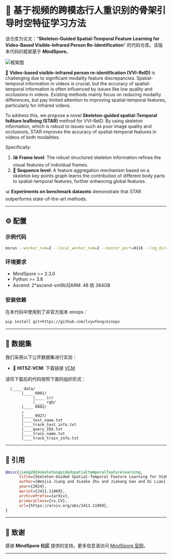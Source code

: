 # 🌟 基于视频的跨模态行人重识别的骨架引导时空特征学习方法

该仓库为论文：“**Skeleton-Guided Spatial-Temporal Feature Learning for Video-Based Visible-Infrared Person Re-Identification**” 的代码仓库。该版本代码的框架基于 **MindSpore**。

![框架图](./Fig/framework.jpg)

🎥 **Video-based visible-infrared person re-identification (VVI-ReID)** is challenging due to significant modality feature discrepancies. Spatial-temporal information in videos is crucial, but the accuracy of spatial-temporal information is often influenced by issues like low quality and occlusions in videos. Existing methods mainly focus on reducing modality differences, but pay limited attention to improving spatial-temporal features, particularly for infrared videos.

To address this, we propose a novel **Skeleton-guided spatial-Temporal feAture leaRning (STAR)** method for VVI-ReID. By using skeleton information, which is robust to issues such as poor image quality and occlusions, STAR improves the accuracy of spatial-temporal features in videos of both modalities.

Specifically:

1. 🖼️ **Frame level**: The robust structured skeleton information refines the visual features of individual frames.
2. 🔄 **Sequence level**: A feature aggregation mechanism based on a skeleton key points graph learns the contribution of different body parts to spatial-temporal features, further enhancing global features.

📊 **Experiments on benchmark datasets** demonstrate that STAR outperforms state-of-the-art methods.

---

## ⚙️ 配置

### 示例代码

```sh
msrun --worker_num=2 --local_worker_num=2 --master_port=8118 --log_dir=msrun_log --join=True --cluster_time_out=300 code_new/model_ms.py
```

### 环境要求

- MindSpore >= 2.3.0
- Python >= 3.8
- Ascend: 2\*ascend-snt9b3|ARM: 48 核 384GB

### 安装依赖

在本代码中使用到了非官方版本 einops：

```sh
pip install git+https://github.com/lvyufeng/einops
```

---

## 📂 数据集

我们采用以下公开数据集进行实验：

- 🌌 **HITSZ-VCM**: 下载链接 [VCM](https://github.com/link-to-sysumm01)

请将下载后的代码按照下面的组织形式：

```
  |____ data/
       |____ 0001/
            |____ ir/
            |____ rgb/
       |____ 0002/
       …
       |____ 0927/
       |____test_name.txt
       |____track_test_info.txt
       |____query_IDX.txt
       |____train_name.txt
       |____track_train_info.txt
```

---

## 📖 引用

```bibtex
@misc{jiang2024skeletonguidedspatialtemporalfeaturelearning,
      title={Skeleton-Guided Spatial-Temporal Feature Learning for Video-Based Visible-Infrared Person Re-Identification},
      author={Wenjia Jiang and Xiaoke Zhu and Jiakang Gao and Di Liao},
      year={2024},
      eprint={2411.11069},
      archivePrefix={arXiv},
      primaryClass={cs.CV},
      url={https://arxiv.org/abs/2411.11069},
}
```

---

## 🙏 致谢

感谢 **MindSpore 社区** 提供的支持。更多信息请访问 [MindSpore 官网](https://www.mindspore.cn)。

---
